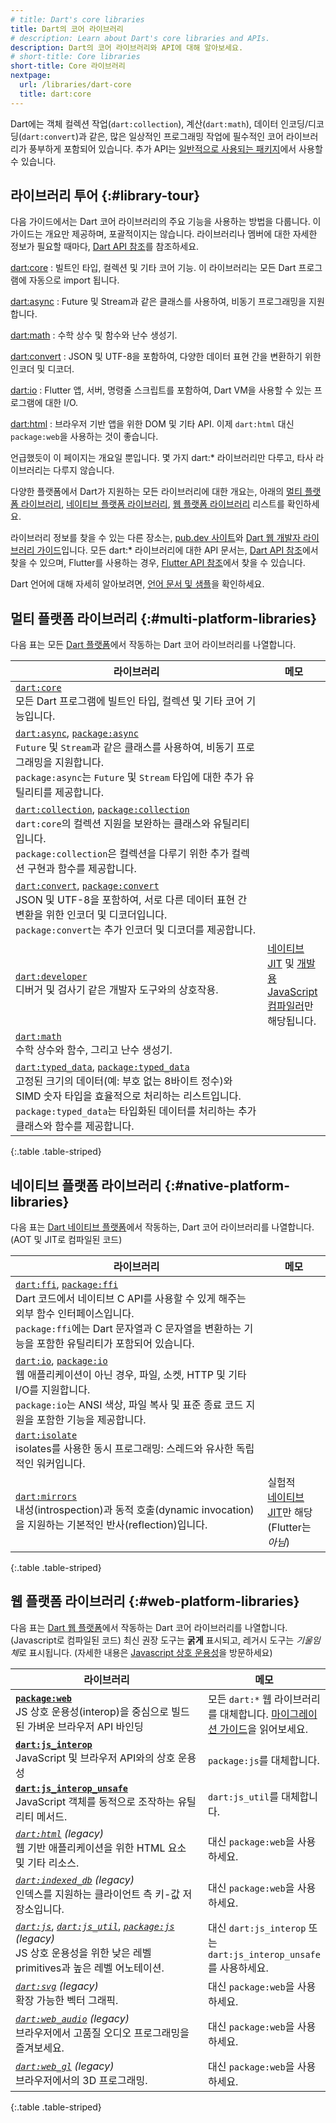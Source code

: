 ```yaml
---
# title: Dart's core libraries
title: Dart의 코어 라이브러리
# description: Learn about Dart's core libraries and APIs.
description: Dart의 코어 라이브러리와 API에 대해 알아보세요.
# short-title: Core libraries
short-title: Core 라이브러리
nextpage:
  url: /libraries/dart-core
  title: dart:core
---
```


<style>
  th:first-child {
    width: 80%;
  }
</style>

Dart에는 객체 컬렉션 작업(`dart:collection`), 계산(`dart:math`), 데이터 인코딩/디코딩(`dart:convert`)과 같은, 많은 일상적인 프로그래밍 작업에 필수적인 코어 라이브러리가 풍부하게 포함되어 있습니다. 
추가 API는 [일반적으로 사용되는 패키지](/resources/useful-packages)에서 사용할 수 있습니다.

## 라이브러리 투어 {:#library-tour}

다음 가이드에서는 Dart 코어 라이브러리의 주요 기능을 사용하는 방법을 다룹니다. 
이 가이드는 개요만 제공하며, 포괄적이지는 않습니다. 
라이브러리나 멤버에 대한 자세한 정보가 필요할 때마다, [Dart API 참조][Dart API]를 참조하세요.

[dart:core](/libraries/dart-core)
: 빌트인 타입, 컬렉션 및 기타 코어 기능.
  이 라이브러리는 모든 Dart 프로그램에 자동으로 import 됩니다.

[dart:async](/libraries/dart-async)
: Future 및 Stream과 같은 클래스를 사용하여, 비동기 프로그래밍을 지원합니다.

[dart:math](/libraries/dart-math)
: 수학 상수 및 함수와 난수 생성기.

[dart:convert](/libraries/dart-convert)
: JSON 및 UTF-8을 포함하여, 다양한 데이터 표현 간을 변환하기 위한 인코더 및 디코더.

[dart:io](/libraries/dart-io)
: Flutter 앱, 서버, 명령줄 스크립트를 포함하여, Dart VM을 사용할 수 있는 프로그램에 대한 I/O.

[dart:html](/libraries/dart-html)
: 브라우저 기반 앱을 위한 DOM 및 기타 API.
  이제 `dart:html` 대신 `package:web`을 사용하는 것이 좋습니다.

언급했듯이 이 페이지는 개요일 뿐입니다. 
몇 가지 dart:* 라이브러리만 다루고, 타사 라이브러리는 다루지 않습니다.

다양한 플랫폼에서 Dart가 지원하는 모든 라이브러리에 대한 개요는, 
아래의 [멀티 플랫폼 라이브러리](#multi-platform-libraries), 
[네이티브 플랫폼 라이브러리](#native-platform-libraries), 
[웹 플랫폼 라이브러리](#web-platform-libraries) 리스트를 확인하세요.

라이브러리 정보를 찾을 수 있는 다른 장소는, 
[pub.dev 사이트]({{site.pub}})와 [Dart 웹 개발자 라이브러리 가이드][webdev libraries]입니다. 
모든 dart:* 라이브러리에 대한 API 문서는, [Dart API 참조][Dart API]에서 찾을 수 있으며, 
Flutter를 사용하는 경우, [Flutter API 참조][api-flutter]에서 찾을 수 있습니다.

Dart 언어에 대해 자세히 알아보려면, [언어 문서 및 샘플](/language)을 확인하세요.

[Dart API]: {{site.dart-api}}/{{site.sdkInfo.channel}}
[webdev libraries]: /web/libraries
[api-flutter]: {{site.flutter-api}}

## 멀티 플랫폼 라이브러리 {:#multi-platform-libraries}

다음 표는 모든 [Dart 플랫폼](/overview#platform)에서 작동하는 Dart 코어 라이브러리를 나열합니다.

| 라이브러리                                       | 메모                         |
|-----------------------------------------------|-------------------------------|
| [`dart:core`][dart-core]<br>모든 Dart 프로그램에 빌트인 타입, 컬렉션 및 기타 코어 기능입니다. | |
| [`dart:async`][dart-async], [`package:async`][package-async]<br>`Future` 및 `Stream`과 같은 클래스를 사용하여, 비동기 프로그래밍을 지원합니다.<br>`package:async`는 `Future` 및 `Stream` 타입에 대한 추가 유틸리티를 제공합니다. | |
| [`dart:collection`][dart-collection], [`package:collection`][package-collection]<br>`dart:core`의 컬렉션 지원을 보완하는 클래스와 유틸리티입니다.<br>`package:collection`은 컬렉션을 다루기 위한 추가 컬렉션 구현과 함수를 제공합니다. | |
| [`dart:convert`][dart-convert], [`package:convert`][package-convert]<br>JSON 및 UTF-8을 포함하여, 서로 다른 데이터 표현 간 변환을 위한 인코더 및 디코더입니다.<br>`package:convert`는 추가 인코더 및 디코더를 제공합니다. ||
| [`dart:developer`][dart-developer]<br>디버거 및 검사기 같은 개발자 도구와의 상호작용.  | [네이티브 JIT][jit] 및 [개발용 JavaScript 컴파일러][development JavaScript compiler]만 해당됩니다. |
| [`dart:math`][dart-math]<br>수학 상수와 함수, 그리고 난수 생성기. | |
| [`dart:typed_data`][dart-typed_data], [`package:typed_data`][package-typed_data]<br>고정된 크기의 데이터(예: 부호 없는 8바이트 정수)와 SIMD 숫자 타입을 효율적으로 처리하는 리스트입니다.<br>`package:typed_data`는 타입화된 데이터를 처리하는 추가 클래스와 함수를 제공합니다. | |

{:.table .table-striped}

## 네이티브 플랫폼 라이브러리 {:#native-platform-libraries}

다음 표는 [Dart 네이티브 플랫폼](/overview#native-platform)에서 작동하는, 
Dart 코어 라이브러리를 나열합니다.(AOT 및 JIT로 컴파일된 코드)

| 라이브러리                                       | 메모                         |
|-----------------------------------------------|-------------------------------|
| [`dart:ffi`][dart-ffi], [`package:ffi`][package-ffi]<br>Dart 코드에서 네이티브 C API를 사용할 수 있게 해주는 외부 함수 인터페이스입니다.<br>`package:ffi`에는 Dart 문자열과 C 문자열을 변환하는 기능을 포함한 유틸리티가 포함되어 있습니다. | |
| [`dart:io`][dart-io], [`package:io`][package-io]<br>웹 애플리케이션이 아닌 경우, 파일, 소켓, HTTP 및 기타 I/O를 지원합니다.<br>`package:io`는 ANSI 색상, 파일 복사 및 표준 종료 코드 지원을 포함한 기능을 제공합니다. | |
| [`dart:isolate`][dart-isolate]<br>isolates를 사용한 동시 프로그래밍: 스레드와 유사한 독립적인 워커입니다. | |
| [`dart:mirrors`][dart-mirrors]<br>내성(introspection)과 동적 호출(dynamic invocation)을 지원하는 기본적인 반사(reflection)입니다. | 실험적<br>[네이티브 JIT][jit]만 해당(Flutter는 _아님_) |

{:.table .table-striped}

## 웹 플랫폼 라이브러리 {:#web-platform-libraries}

다음 표는 [Dart 웹 플랫폼](/overview#web-platform)에서 작동하는 Dart 코어 라이브러리를 나열합니다.(Javascript로 컴파일된 코드) 
최신 권장 도구는 **굵게** 표시되고, 레거시 도구는 *기울임체*로 표시됩니다.
(자세한 내용은 [Javascript 상호 운용성][Javascript interoperability]을 방문하세요)

| 라이브러리                                       | 메모                         |
|-----------------------------------------------|-------------------------------|
| [**`package:web`**][pkg-web] <br>JS 상호 운용성(interop)을 중심으로 빌드된 가벼운 브라우저 API 바인딩 | 모든 `dart:*` 웹 라이브러리를 대체합니다. [마이그레이션 가이드][html-web]을 읽어보세요. |
| [**`dart:js_interop`**][js-interop] <br>JavaScript 및 브라우저 API와의 상호 운용성 | `package:js`를 대체합니다. |
| [**`dart:js_interop_unsafe`**][js-interop-unsafe] <br>JavaScript 객체를 동적으로 조작하는 유틸리티 메서드. | `dart:js_util`를 대체합니다. |
| [*`dart:html`*][dart-html] *(legacy)* <br>웹 기반 애플리케이션을 위한 HTML 요소 및 기타 리소스.  | 대신 `package:web`을 사용하세요. |
| [*`dart:indexed_db`*][dart-indexed_db] *(legacy)* <br>인덱스를 지원하는 클라이언트 측 키-값 저장소입니다. | 대신 `package:web`을 사용하세요. |
| [*`dart:js`*][dart-js], [*`dart:js_util`*][dart-js_util], [*`package:js`*][package-js] *(legacy)* <br>JS 상호 운용성을 위한 낮은 레벨 primitives과 높은 레벨 어노테이션. | 대신 `dart:js_interop` 또는 `dart:js_interop_unsafe`를 사용하세요. |
| [*`dart:svg`*][dart-svg] *(legacy)* <br>확장 가능한 벡터 그래픽.  | 대신 `package:web`을 사용하세요. |
| [*`dart:web_audio`*][dart-web_audio] *(legacy)* <br>브라우저에서 고품질 오디오 프로그래밍을 즐겨보세요. | 대신 `package:web`을 사용하세요. |
| [*`dart:web_gl`*][dart-web_gl] *(legacy)* <br>브라우저에서의 3D 프로그래밍. | 대신 `package:web`을 사용하세요. |

{:.table .table-striped}


<!---
Multi-platform libraries
-->
[dart-core]: {{site.dart-api}}/{{site.sdkInfo.channel}}/dart-core/dart-core-library.html
[dart-async]: {{site.dart-api}}/{{site.sdkInfo.channel}}/dart-async/dart-async-library.html
[package-async]: {{site.pub-pkg}}/async
[dart-collection]: {{site.dart-api}}/{{site.sdkInfo.channel}}/dart-collection/dart-collection-library.html
[package-collection]: {{site.pub-pkg}}/collection
[dart-convert]: {{site.dart-api}}/{{site.sdkInfo.channel}}/dart-convert/dart-convert-library.html
[package-convert]: {{site.pub-pkg}}/convert
[dart-developer]: {{site.dart-api}}/{{site.sdkInfo.channel}}/dart-developer/dart-developer-library.html
[dart-math]: {{site.dart-api}}/{{site.sdkInfo.channel}}/dart-math/dart-math-library.html
[dart-typed_data]: {{site.dart-api}}/{{site.sdkInfo.channel}}/dart-typed_data/dart-typed_data-library.html
[package-typed_data]: {{site.pub-pkg}}/typed_data

<!---
Native platform libraries
-->
[dart-ffi]: {{site.dart-api}}/{{site.sdkInfo.channel}}/dart-ffi/dart-ffi-library.html
[package-ffi]: {{site.pub-pkg}}/ffi
[dart-io]: {{site.dart-api}}/{{site.sdkInfo.channel}}/dart-io/dart-io-library.html
[package-io]: {{site.pub-pkg}}/io
[dart-isolate]: {{site.dart-api}}/{{site.sdkInfo.channel}}/dart-isolate/dart-isolate-library.html
[dart-mirrors]: {{site.dart-api}}/{{site.sdkInfo.channel}}/dart-mirrors/dart-mirrors-library.html

<!---
Web platform libraries
-->
[pkg-web]: {{site.pub-pkg}}/web
[js-interop]: {{site.dart-api}}/{{site.sdkInfo.channel}}/dart-js_interop/dart-js_interop-library.html
[js-interop-unsafe]: {{site.dart-api}}/{{site.sdkInfo.channel}}/dart-js_interop_unsafe/dart-js_interop_unsafe-library.html
[dart-html]: {{site.dart-api}}/{{site.sdkInfo.channel}}/dart-html/dart-html-library.html
[dart-indexed_db]: {{site.dart-api}}/{{site.sdkInfo.channel}}/dart-indexed_db/dart-indexed_db-library.html
[dart-js]: {{site.dart-api}}/{{site.sdkInfo.channel}}/dart-js/dart-js-library.html
[package-js]: {{site.pub-pkg}}/js
[dart-js_util]: {{site.dart-api}}/{{site.sdkInfo.channel}}/dart-js_util/dart-js_util-library.html
[dart-svg]: {{site.dart-api}}/{{site.sdkInfo.channel}}/dart-svg/dart-svg-library.html
[dart-web_audio]: {{site.dart-api}}/{{site.sdkInfo.channel}}/dart-web_audio/dart-web_audio-library.html
[dart-web_gl]: {{site.dart-api}}/{{site.sdkInfo.channel}}/dart-web_gl/dart-web_gl-library.html

<!---
Misc
-->
[development JavaScript compiler]: /tools/webdev#serve
[jit]: /overview#native-platform
[JavaScript interoperability]: /interop/js-interop
[html-web]: /interop/js-interop/package-web